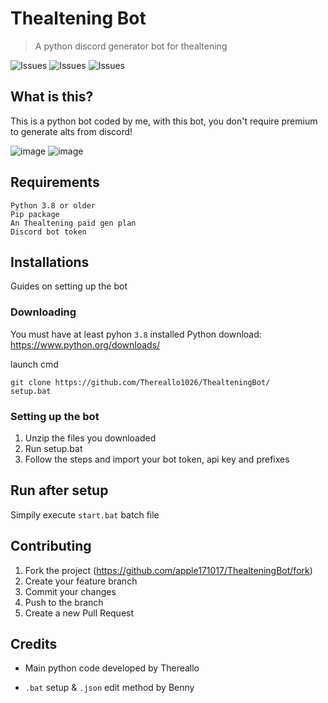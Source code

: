 # Thealtening Bot
> A python discord generator bot for thealtening

![Issues](https://img.shields.io/github/issues/apple171017/ThealteningBot) ![Issues](https://img.shields.io/github/forks/apple171017/ThealteningBot) ![Issues](https://img.shields.io/github/stars/apple171017/ThealteningBot)

## What is this?
This is a python bot coded by me, with this bot, you don't require premium to generate alts from discord!

![image](https://user-images.githubusercontent.com/64765950/174613459-bf6d2e4d-6a9b-482d-ad85-bedae5fd85f4.png)
![image](https://user-images.githubusercontent.com/64765950/174612827-3da2c236-176d-4a0e-b050-8ff78cb56fd6.png)


## Requirements
```
Python 3.8 or older
Pip package
An Thealtening paid gen plan
Discord bot token
```

## Installations
Guides on setting up the bot

### Downloading
You must have at least pyhon `3.8` installed
Python download: https://www.python.org/downloads/

launch cmd
```
git clone https://github.com/Thereallo1026/ThealteningBot/
setup.bat
```

### Setting up the bot
1. Unzip the files you downloaded
2. Run setup.bat
3. Follow the steps and import your bot token, api key and prefixes

## Run after setup
Simpily execute `start.bat` batch file

## Contributing

1. Fork the project (<https://github.com/apple171017/ThealteningBot/fork>)
2. Create your feature branch
3. Commit your changes
4. Push to the branch
5. Create a new Pull Request

## Credits
* Main python code developed by Thereallo

* `.bat` setup & `.json` edit method by Benny
